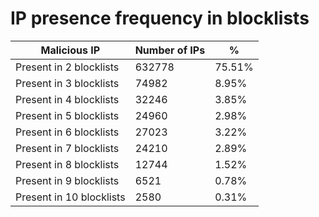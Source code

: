 # IP presence frequency in blocklists
| Malicious IP | Number of IPs | % |
|----|----|----|
| Present in 2 blocklists | 632778 | 75.51% |
| Present in 3 blocklists | 74982 | 8.95% |
| Present in 4 blocklists | 32246 | 3.85% |
| Present in 5 blocklists | 24960 | 2.98% |
| Present in 6 blocklists | 27023 | 3.22% |
| Present in 7 blocklists | 24210 | 2.89% |
| Present in 8 blocklists | 12744 | 1.52% |
| Present in 9 blocklists | 6521 | 0.78% |
| Present in 10 blocklists | 2580 | 0.31% |
